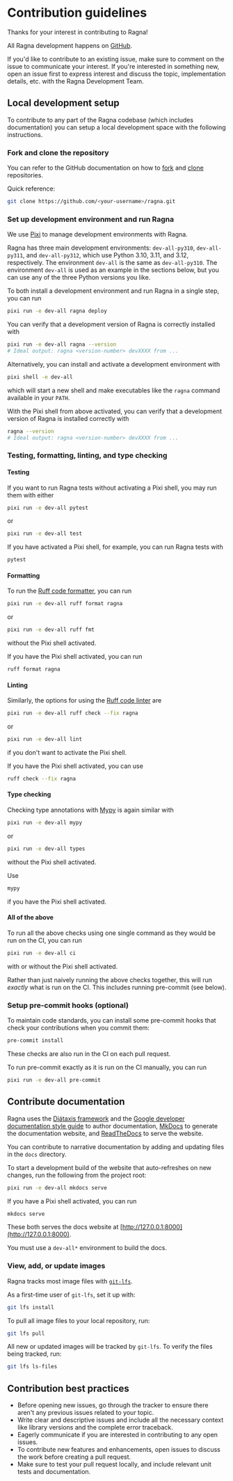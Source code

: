 # Contribution guidelines

Thanks for your interest in contributing to Ragna!

All Ragna development happens on [GitHub](https://github.com/Quansight/ragna).

If you'd like to contribute to an existing issue, make sure to comment on the issue to
communicate your interest. If you're interested in something new, open an issue first to
express interest and discuss the topic, implementation details, etc. with the Ragna
Development Team.

## Local development setup

To contribute to any part of the Ragna codebase (which includes documentation) you can
setup a local development space with the following instructions.

### Fork and clone the repository

You can refer to the GitHub documentation on how to
[fork](https://docs.github.com/en/get-started/quickstart/fork-a-repo) and
[clone](https://docs.github.com/en/repositories/creating-and-managing-repositories/cloning-a-repository)
repositories.

Quick reference:

```bash
git clone https://github.com/<your-username>/ragna.git
```

### Set up development environment and run Ragna

We use [Pixi](https://pixi.sh/dev/) to manage development environments with Ragna.

Ragna has three main development environments: `dev-all-py310`, `dev-all-py311`, and
`dev-all-py312`, which use Python 3.10, 3.11, and 3.12, respectively. The environment
`dev-all` is the same as `dev-all-py310`. The environment `dev-all` is used as an
example in the sections below, but you can use any of the three Python versions you
like.

To both install a development environment and run Ragna in a single step, you can run

```bash
pixi run -e dev-all ragna deploy
```

You can verify that a development version of Ragna is correctly installed with

```bash
pixi run -e dev-all ragna --version
# Ideal output: ragna <version-number> devXXXX from ...
```

Alternatively, you can install and activate a development environment with

```bash
pixi shell -e dev-all
```

which will start a new shell and make executables like the `ragna` command available in
your `PATH`.

With the Pixi shell from above activated, you can verify that a development version of
Ragna is installed correctly with

```bash
ragna --version
# Ideal output: ragna <version-number> devXXXX from ...
```

### Testing, formatting, linting, and type checking

#### Testing

If you want to run Ragna tests without activating a Pixi shell, you may run them with
either

```bash
pixi run -e dev-all pytest
```

or

```bash
pixi run -e dev-all test
```

If you have activated a Pixi shell, for example, you can run Ragna tests with

```bash
pytest
```

#### Formatting

To run the [Ruff code formatter](https://docs.astral.sh/ruff/formatter/), you can run

```bash
pixi run -e dev-all ruff format ragna
```

or

```bash
pixi run -e dev-all ruff fmt
```

without the Pixi shell activated.

If you have the Pixi shell activated, you can run

```bash
ruff format ragna
```

#### Linting

Similarly, the options for using the
[Ruff code linter](https://docs.astral.sh/ruff/linter/) are

```bash
pixi run -e dev-all ruff check --fix ragna
```

or

```bash
pixi run -e dev-all lint
```

if you don't want to activate the Pixi shell.

If you have the Pixi shell activated, you can use

```bash
ruff check --fix ragna
```

#### Type checking

Checking type annotations with [Mypy](https://mypy-lang.org/) is again similar with

```bash
pixi run -e dev-all mypy
```

or

```bash
pixi run -e dev-all types
```

without the Pixi shell activated.

Use

```bash
mypy
```

if you have the Pixi shell activated.

#### All of the above

To run all the above checks using one single command as they would be run on the CI, you
can run

```bash
pixi run -e dev-all ci
```

with or without the Pixi shell activated.

Rather than just naively running the above checks together, this will run _exactly_ what
is run on the CI. This includes running pre-commit (see below).

### Setup pre-commit hooks (optional)

To maintain code standards, you can install some pre-commit hooks that check your
contributions when you commit them:

```bash
pre-commit install
```

These checks are also run in the CI on each pull request.

To run pre-commit exactly as it is run on the CI manually, you can run

```bash
pixi run -e dev-all pre-commit
```

## Contribute documentation

Ragna uses the [Diátaxis framework](https://diataxis.fr/) and the
[Google developer documentation style guide](https://developers.google.com/style/) to
author documentation, [MkDocs](https://www.mkdocs.org/) to generate the documentation
website, and [ReadTheDocs](https://readthedocs.org/projects/ragna/) to serve the
website.

You can contribute to narrative documentation by adding and updating files in the `docs`
directory.

<!-- TODO: Add notes on contributing examples once we decide the workflow -->

To start a development build of the website that auto-refreshes on new changes, run the
following from the project root:

```bash
pixi run -e dev-all mkdocs serve
```

If you have a Pixi shell activated, you can run

```bash
mkdocs serve
```

These both serves the docs website at [http://127.0.0.1:8000](http://127.0.0.1:8000).

You must use a `dev-all*` environment to build the docs.

### View, add, or update images

Ragna tracks most image files with [`git-lfs`](https://git-lfs.com).

As a first-time user of `git-lfs`, set it up with:

```bash
git lfs install
```

To pull all image files to your local repository, run:

```bash
git lfs pull
```

All new or updated images will be tracked by `git-lfs`. To verify the files being
tracked, run:

```bash
git lfs ls-files
```

## Contribution best practices

- Before opening new issues, go through the tracker to ensure there aren't any previous
  issues related to your topic.
- Write clear and descriptive issues and include all the necessary context like library
  versions and the complete error traceback.
- Eagerly communicate if you are interested in contributing to any open issues.
- To contribute new features and enhancements, open issues to discuss the work before
  creating a pull request.
- Make sure to test your pull request locally, and include relevant unit tests and
  documentation.
